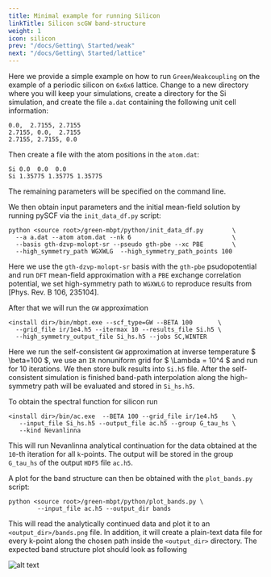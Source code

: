 ```yaml
---
title: Minimal example for running Silicon
linkTitle: Silicon scGW band-structure
weight: 1
icon: silicon
prev: "/docs/Getting\ Started/weak"
next: "/docs/Getting\ Started/lattice"
---
```


Here we provide a simple example on how to run `Green`/`Weakcoupling` on the example of a periodic silicon on `6x6x6` lattice. Change to a new directory where you will keep your simulations, create a directory for the Si simulation, and create the file `a.dat` containing the following unit cell information:
```
0.0,  2.7155, 2.7155
2.7155, 0.0,  2.7155
2.7155, 2.7155, 0.0
```

Then create a file with the atom positions in the `atom.dat`:
```
Si 0.0  0.0  0.0
Si 1.35775 1.35775 1.35775
```
The remaining parameters will be specified on the command line.

We then obtain input parameters and the initial mean-field solution by running pySCF via the `init_data_df.py` script:
```
python <source root>/green-mbpt/python/init_data_df.py        \
  --a a.dat --atom atom.dat --nk 6                            \
  --basis gth-dzvp-molopt-sr --pseudo gth-pbe --xc PBE        \
  --high_symmetry_path WGXWLG  --high_symmetry_path_points 100
```
Here we use the `gth-dzvp-molopt-sr` basis with the `gth-pbe` psudopotential and run `DFT` mean-field approximation  with a `PBE` exchange correlation potential,
we set high-symmetry path to `WGXWLG` to reproduce results from [Phys. Rev. B 106, 235104].


After that we will run the `GW` approximation
```
<install dir>/bin/mbpt.exe --scf_type=GW --BETA 100       \
  --grid_file ir/1e4.h5 --itermax 10 --results_file Si.h5 \
  --high_symmetry_output_file Si_hs.h5 --jobs SC,WINTER
```
Here we run the self-consistent `GW` approximation at inverse temperature $ \beta=100 $, we  use an `IR` nonuniform grid for $ \Lambda = 10^4 $ and run for 10 iterations. We then store bulk results into `Si.h5` file. After the self-consistent simulation is finished band-path interpolation  along the high-symmetry path will be evaluated and stored in `Si_hs.h5`.

To obtain the spectral function for silicon run
```
<install dir>/bin/ac.exe  --BETA 100 --grid_file ir/1e4.h5    \
   --input_file Si_hs.h5 --output_file ac.h5 --group G_tau_hs \
   --kind Nevanlinna
```
This will run Nevanlinna analytical continuation for the data obtained at the `10`-th iteration for all `k`-points. The output will be stored in the group
`G_tau_hs` of the output `HDF5` file `ac.h5`.

A plot for the band structure can then be obtained with the `plot_bands.py` script:
```
python <source root>/green-mbpt/python/plot_bands.py \ 
        --input_file ac.h5 --output_dir bands
```
This will read the analytically continued data and plot it to an `<output_dir>/bands.png` file. In addition, it will create a plain-text data file for every k-point along the chosen path inside the `<output_dir>` directory.
The expected band structure plot should look as following

![alt text](/tutorials/bands.png)
